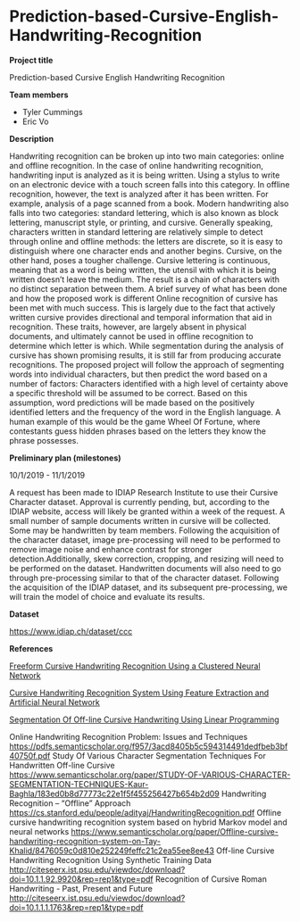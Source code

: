 # Prediction-based-Cursive-English-Handwriting-Recognition

**Project title**

Prediction-based Cursive English Handwriting Recognition

**Team members**

- Tyler Cummings
- Eric Vo

**Description**

Handwriting recognition can be broken up into two main categories: online and offline recognition. In the case of online handwriting recognition, handwriting input is analyzed as it is being written. Using a stylus to write on an electronic device with a touch screen falls into this category. In offline recognition, however, the text is analyzed after it has been written. For example, analysis of a page scanned from a book. 
Modern handwriting also falls into two categories: standard lettering, which is also known as block lettering, manuscript style, or printing, and cursive. Generally speaking, characters written in standard lettering are relatively simple to detect through online and offline methods: the letters are discrete, so it is easy to distinguish where one character ends and another begins. Cursive, on the other hand, poses a tougher challenge. Cursive lettering is continuous, meaning that as a word is being written, the utensil with which it is being written doesn’t leave the medium. The result is a chain of characters with no distinct separation between them. 
A brief survey of what has been done and how the proposed work is different
Online recognition of cursive has been met with much success. This is largely due to the fact that actively written cursive provides directional and temporal information that aid in recognition. These traits, however, are largely absent in physical documents, and ultimately cannot be used in offline recognition to determine which letter is which. 
While segmentation during the analysis of cursive has shown promising results, it is still far from producing accurate recognitions.
The proposed project will follow the approach of segmenting words into individual characters, but then predict the word based on a number of factors: 
Characters identified with a high level of certainty above a specific threshold will be assumed to be correct. Based on this assumption, word predictions will be made based on the positively identified letters and the frequency of the word in the English language. A human example of this would be the game Wheel Of Fortune, where contestants guess hidden phrases based on the letters they know the phrase possesses.

**Preliminary plan (milestones)**

10/1/2019 - 11/1/2019

A request has been made to IDIAP Research Institute to use their Cursive Character dataset. Approval is currently pending, but, according to the IDIAP website, access will likely be granted within a week of the request.
A small number of sample documents written in cursive will be collected. Some may be handwritten by team members. 
Following the acquisition of the character dataset, image pre-processing will need to be performed to remove image noise and enhance contrast for stronger detection.Additionally, skew correction, cropping, and resizing will need to be performed on the dataset.
Handwritten documents will also need to go through pre-processing similar to that of the character dataset.
Following the acquisition of the IDIAP dataset, and its subsequent pre-processing, we will train the model of choice and evaluate its results. 

**Dataset** 

https://www.idiap.ch/dataset/ccc

**References**

[Freeform Cursive Handwriting Recognition Using a Clustered Neural Network](https://digital.library.unt.edu/ark:/67531/metadc804845/#description-content-main)

[Cursive Handwriting Recognition System Using Feature Extraction and Artificial Neural Network](https://pdfs.semanticscholar.org/8292/26f8c745645802b7d76ef3587b1c389cc173.pdf)

[Segmentation Of Off-line Cursive Handwriting Using Linear Programming](https://www.sciencedirect.com/science/article/abs/pii/S0031320398000818)

Online Handwriting Recognition Problem: Issues and Techniques
https://pdfs.semanticscholar.org/f957/3acd8405b5c594314491dedfbeb3bf40750f.pdf
Study Of Various Character Segmentation Techniques For Handwritten Off-line Cursive
https://www.semanticscholar.org/paper/STUDY-OF-VARIOUS-CHARACTER-SEGMENTATION-TECHNIQUES-Kaur-Baghla/183ed0b8d77773c22e1f5f455256427b654b2d09
Handwriting Recognition – “Offline” Approach
https://cs.stanford.edu/people/adityaj/HandwritingRecognition.pdf
Offline cursive handwriting recognition system based on hybrid Markov model and neural networks
https://www.semanticscholar.org/paper/Offline-cursive-handwriting-recognition-system-on-Tay-Khalid/8476059c0d810e252249feffc21c2ea55ee8ee43
Off-line Cursive Handwriting Recognition Using Synthetic Training Data
http://citeseerx.ist.psu.edu/viewdoc/download?doi=10.1.1.92.9920&rep=rep1&type=pdf
Recognition of Cursive Roman Handwriting - Past, Present and Future
http://citeseerx.ist.psu.edu/viewdoc/download?doi=10.1.1.1.1763&rep=rep1&type=pdf



